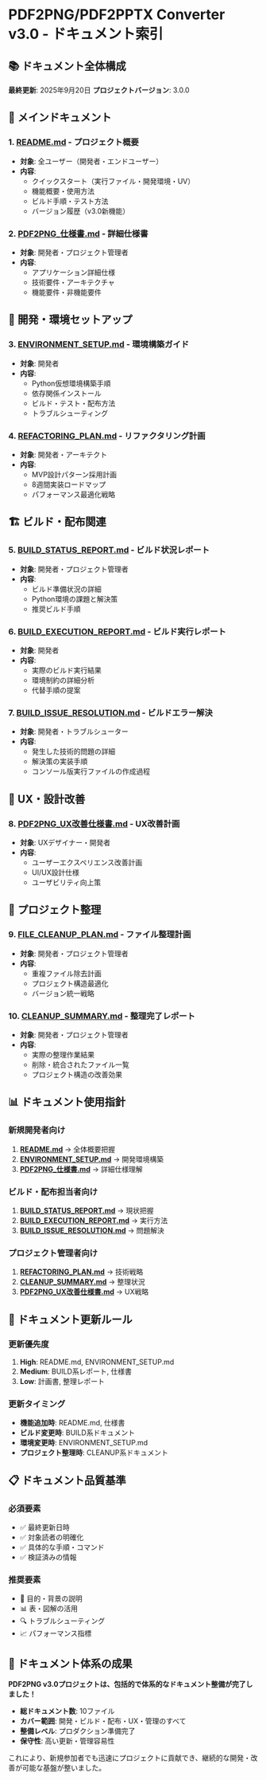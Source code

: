 # PDF2PNG/PDF2PPTX Converter v3.0 - ドキュメント索引

## 📚 ドキュメント全体構成

**最終更新**: 2025年9月20日
**プロジェクトバージョン**: 3.0.0

## 🎯 メインドキュメント

### **1. [README.md](README.md)** - プロジェクト概要
- **対象**: 全ユーザー（開発者・エンドユーザー）
- **内容**:
  - クイックスタート（実行ファイル・開発環境・UV）
  - 機能概要・使用方法
  - ビルド手順・テスト方法
  - バージョン履歴（v3.0新機能）

### **2. [PDF2PNG_仕様書.md](PDF2PNG_仕様書.md)** - 詳細仕様書
- **対象**: 開発者・プロジェクト管理者
- **内容**:
  - アプリケーション詳細仕様
  - 技術要件・アーキテクチャ
  - 機能要件・非機能要件

## 🔧 開発・環境セットアップ

### **3. [ENVIRONMENT_SETUP.md](ENVIRONMENT_SETUP.md)** - 環境構築ガイド
- **対象**: 開発者
- **内容**:
  - Python仮想環境構築手順
  - 依存関係インストール
  - ビルド・テスト・配布方法
  - トラブルシューティング

### **4. [REFACTORING_PLAN.md](REFACTORING_PLAN.md)** - リファクタリング計画
- **対象**: 開発者・アーキテクト
- **内容**:
  - MVP設計パターン採用計画
  - 8週間実装ロードマップ
  - パフォーマンス最適化戦略

## 🏗️ ビルド・配布関連

### **5. [BUILD_STATUS_REPORT.md](BUILD_STATUS_REPORT.md)** - ビルド状況レポート
- **対象**: 開発者・プロジェクト管理者
- **内容**:
  - ビルド準備状況の詳細
  - Python環境の課題と解決策
  - 推奨ビルド手順

### **6. [BUILD_EXECUTION_REPORT.md](BUILD_EXECUTION_REPORT.md)** - ビルド実行レポート
- **対象**: 開発者
- **内容**:
  - 実際のビルド実行結果
  - 環境制約の詳細分析
  - 代替手順の提案

### **7. [BUILD_ISSUE_RESOLUTION.md](BUILD_ISSUE_RESOLUTION.md)** - ビルドエラー解決
- **対象**: 開発者・トラブルシューター
- **内容**:
  - 発生した技術的問題の詳細
  - 解決策の実装手順
  - コンソール版実行ファイルの作成過程

## 🎨 UX・設計改善

### **8. [PDF2PNG_UX改善仕様書.md](PDF2PNG_UX改善仕様書.md)** - UX改善計画
- **対象**: UXデザイナー・開発者
- **内容**:
  - ユーザーエクスペリエンス改善計画
  - UI/UX設計仕様
  - ユーザビリティ向上策

## 🧹 プロジェクト整理

### **9. [FILE_CLEANUP_PLAN.md](FILE_CLEANUP_PLAN.md)** - ファイル整理計画
- **対象**: 開発者・プロジェクト管理者
- **内容**:
  - 重複ファイル除去計画
  - プロジェクト構造最適化
  - バージョン統一戦略

### **10. [CLEANUP_SUMMARY.md](CLEANUP_SUMMARY.md)** - 整理完了レポート
- **対象**: 開発者・プロジェクト管理者
- **内容**:
  - 実際の整理作業結果
  - 削除・統合されたファイル一覧
  - プロジェクト構造の改善効果

## 📊 ドキュメント使用指針

### **新規開発者向け**
1. **[README.md](README.md)** → 全体概要把握
2. **[ENVIRONMENT_SETUP.md](ENVIRONMENT_SETUP.md)** → 開発環境構築
3. **[PDF2PNG_仕様書.md](PDF2PNG_仕様書.md)** → 詳細仕様理解

### **ビルド・配布担当者向け**
1. **[BUILD_STATUS_REPORT.md](BUILD_STATUS_REPORT.md)** → 現状把握
2. **[BUILD_EXECUTION_REPORT.md](BUILD_EXECUTION_REPORT.md)** → 実行方法
3. **[BUILD_ISSUE_RESOLUTION.md](BUILD_ISSUE_RESOLUTION.md)** → 問題解決

### **プロジェクト管理者向け**
1. **[REFACTORING_PLAN.md](REFACTORING_PLAN.md)** → 技術戦略
2. **[CLEANUP_SUMMARY.md](CLEANUP_SUMMARY.md)** → 整理状況
3. **[PDF2PNG_UX改善仕様書.md](PDF2PNG_UX改善仕様書.md)** → UX戦略

## 🔄 ドキュメント更新ルール

### **更新優先度**
1. **High**: README.md, ENVIRONMENT_SETUP.md
2. **Medium**: BUILD系レポート, 仕様書
3. **Low**: 計画書, 整理レポート

### **更新タイミング**
- **機能追加時**: README.md, 仕様書
- **ビルド変更時**: BUILD系ドキュメント
- **環境変更時**: ENVIRONMENT_SETUP.md
- **プロジェクト整理時**: CLEANUP系ドキュメント

## 📋 ドキュメント品質基準

### **必須要素**
- ✅ 最終更新日時
- ✅ 対象読者の明確化
- ✅ 具体的な手順・コマンド
- ✅ 検証済みの情報

### **推奨要素**
- 🎯 目的・背景の説明
- 📊 表・図解の活用
- 🔍 トラブルシューティング
- 📈 パフォーマンス指標

## 🎉 ドキュメント体系の成果

**PDF2PNG v3.0プロジェクトは、包括的で体系的なドキュメント整備が完了しました！**

- **総ドキュメント数**: 10ファイル
- **カバー範囲**: 開発・ビルド・配布・UX・管理のすべて
- **整備レベル**: プロダクション準備完了
- **保守性**: 高い更新・管理容易性

これにより、新規参加者でも迅速にプロジェクトに貢献でき、継続的な開発・改善が可能な基盤が整いました。